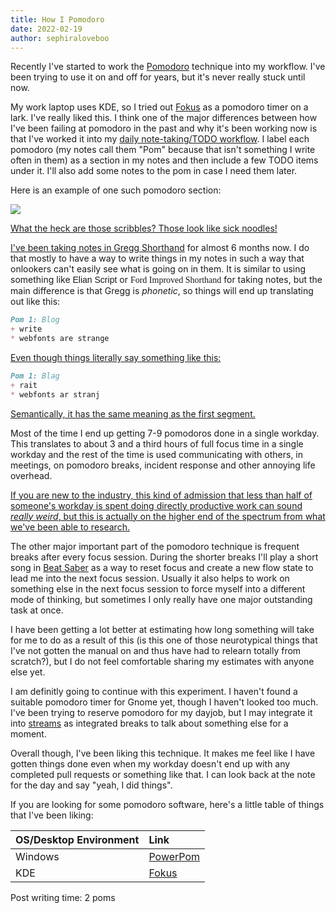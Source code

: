 ```yaml
---
title: How I Pomodoro
date: 2022-02-19
author: sephiraloveboo
---
```


Recently I've started to work the
[Pomodoro](https://francescocirillo.com/pages/pomodoro-technique) technique into
my workflow. I've been trying to use it on and off for years, but it's never
really stuck until now. 

My work laptop uses KDE, so I tried out
[Fokus](https://store.kde.org/p/1308861/) as a pomodoro timer on a lark. I've
really liked this. I think one of the major differences between how I've been
failing at pomodoro in the past and why it's been working now is that I've
worked it into my [daily note-taking/TODO
workflow](https://xeiaso.net/blog/gtd-on-paper-2021-06-13). I label each
pomodoro (my notes call them "Pom" because that isn't something I write often in
them) as a section in my notes and then include a few TODO items under it. I'll
also add some notes to the pom in case I need them later.

Here is an example of one such pomodoro section:

![](https://cdn.christine.website/file/christine-static/blog/photo_2022-02-19_08-32-13.jpg)

[What the heck are those scribbles? Those look like sick
noodles!](conversation://Numa/delet)

<style type="text/css">
	@font-face {
		font-family: ElianWideCapsLight;
		src: url('/static/font/ElianWideCapitalsLight.woff'),
			url('/static/font/ElianWideCapitalsLight.otf'),
			url('/static/font/ElianWideCapitalsLight.ttf')
		;
		font-weight: normal;
	}
	.ewcl {
		font-family: ElianWideCapsLight, sans-serif;
	}
	@font-face {
		font-family: FordShorthand;
		src: url('/static/font/shorthand.woff'),
			url('/static/font/shorthand.ttf')
		;
		font-weight: normal;
	}
    .ford {
        font-family: FordShorthand;
    }
</style>

[I've been taking notes in <a
href="https://greggshorthand.github.io/index.html">Gregg Shorthand</a> for
almost 6 months now. I do that mostly to have a way to write things in my notes
in such a way that onlookers can't easily see what is going on in them. It is
similar to using something like <span class="ewcl">Elian Script</span> or <span
class="ford">Ford Improved Shorthand</span> for taking notes, but the main
difference is that Gregg is _phonetic_, so things will end up translating out
like this:](conversation://Cadey/enby)

```markdown
Pom 1: Blog
+ write
* webfonts are strange
```

[Even though things literally say something like
this:](conversation://Cadey/enby)

```markdown
Pom 1: Blag
+ rait
* webfonts ar stranj
```

[Semantically, it has the same meaning as the first
segment.](conversation://Cadey/enby)

Most of the time I end up getting 7-9 pomodoros done in a single workday. This
translates to about 3 and a third hours of full focus time in a single workday
and the rest of the time is used communicating with others, in meetings, on
pomodoro breaks, incident response and other annoying life overhead. 

[If you are new to the industry, this kind of admission that less than half of
someone's workday is spent doing directly productive work can sound _really
weird_, but this is actually on the higher end of the spectrum from what we've
been able to research.](conversation://Mara/hacker)

The other major important part of the pomodoro technique is frequent breaks
after every focus session. During the shorter breaks I'll play a short song in
[Beat Saber](https://youtu.be/q2iRL6Ef8hI) as a way to reset focus and create a
new flow state to lead me into the next focus session. Usually it also helps to
work on something else in the next focus session to force myself into a
different mode of thinking, but sometimes I only really have one major
outstanding task at once.

I have been getting a lot better at estimating how long something will take for
me to do as a result of this (is this one of those neurotypical things that I've
not gotten the manual on and thus have had to relearn totally from scratch?),
but I do not feel comfortable sharing my estimates with anyone else yet.

I am definitly going to continue with this experiment. I haven't found a
suitable pomodoro timer for Gnome yet, though I haven't looked too much. I've
been trying to reserve pomodoro for my dayjob, but I may integrate it into
[streams](https://twitch.tv/princessxen) as integrated breaks to talk about
something else for a moment.

Overall though, I've been liking this technique. It makes me feel like I have
gotten things done even when my workday doesn't end up with any completed pull
requests or something like that. I can look back at the note for the day and say
"yeah, I did things".

If you are looking for some pomodoro software, here's a little table of things
that I've been liking:

| OS/Desktop Environment | Link                                                                                                           |
| :--                    | :----                                                                                                          |
| Windows                | [PowerPom](https://www.microsoft.com/en-ca/p/powerpom-pomodoro-timer/9p5zscl5qc8w?activetab=pivot:overviewtab) |
| KDE                    | [Fokus](https://store.kde.org/p/1308861/)                                                                      |

Post writing time: 2 poms
